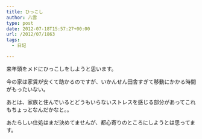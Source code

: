 ```yaml
---
title: ひっこし
author: 八雲
type: post
date: 2012-07-18T15:57:27+00:00
url: /2012/07/1863
tags:
  - 日記

---
```

来年頭をメドにひっこしをしようと思います。
  
今の家は家賃が安くて助かるのですが、いかんせん田舎すぎて移動にかかる時間がもったいない。
  
あとは、家族と住んでいるとどうもいらないストレスを感じる部分があってこれもちょっとなんだかなと。。
  
あたらしい住処はまだ決めてませんが、都心寄りのところにしようとは思ってます。
